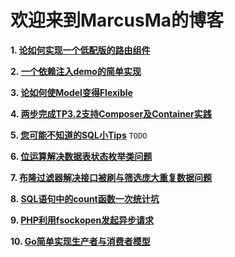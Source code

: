 ﻿# 欢迎来到MarcusMa的博客
 
**1. [论如何实现一个低配版的路由组件](https://github.com/marcus-ma/myBlog/issues/1)**

**2. [一个依赖注入demo的简单实现](https://github.com/marcus-ma/myBlog/issues/2)**

**3. [论如何使Model变得Flexible](https://github.com/marcus-ma/myBlog/issues/3)**

**4. [两步完成TP3.2支持Composer及Container实践](https://github.com/marcus-ma/myBlog/issues/4)**

**5. [您可能不知道的SQL小Tips](https://github.com/marcus-ma/myBlog/issues/5)** `TODO`

**6. [位运算解决数据表状态枚举类问题](https://github.com/marcus-ma/myBlog/issues/6)**

**7. [布隆过滤器解决接口被刷与筛选庞大重复数据问题](https://github.com/marcus-ma/myBlog/issues/7)** 

**8. [SQL语句中的count函数一次统计坑](https://github.com/marcus-ma/myBlog/issues/8)** 

**9. [PHP利用fsockopen发起异步请求](https://github.com/marcus-ma/myBlog/issues/9)** 

**10. [Go简单实现生产者与消费者模型](https://github.com/marcus-ma/myBlog/issues/10)** 
